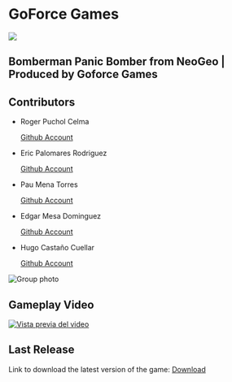 
# GoForce Games
![](https://github.com/GoForceGames/panicbomber/assets/135045767/9eb2a4f2-b088-4cfe-9a69-113e00f0da99)


## **Bomberman Panic Bomber from NeoGeo | Produced by Goforce Games**

## **Contributors**

* Roger Puchol Celma

  [Github Account](https://github.com/Ropuce)

* Eric Palomares Rodriguez

  [Github Account](https://github.com/errico6)

* Pau Mena Torres

  [Github Account](https://github.com/PauMenaTorres)

* Edgar Mesa Dominguez 

  [Github Account](https://github.com/edgarmd1)

* Hugo Castaño Cuellar

  [Github Account](https://github.com/HentSenp)

![Group photo](https://user-images.githubusercontent.com/117993994/222914726-9e7c26ed-b7f6-4290-9ac0-73f24d94d440.png)

## Gameplay Video

[![Vista previa del video](https://www.youtube.com/watch?v=Yhkm3mUeZbE)](https://www.youtube.com/watch?v=Yhkm3mUeZbE)

## Last Release 

Link to download the latest version of the game: [Download](https://github.com/GoForce-Games/Projecte-1/releases/tag/v1.0)







